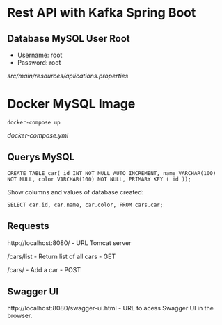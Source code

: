 # Rest API with Kafka Spring Boot

## Database MySQL User Root
- Username: root
- Password: root

*src/main/resources/aplications.properties*

# Docker MySQL Image

`docker-compose up`

*docker-compose.yml*

## Querys MySQL

`CREATE TABLE car(
    id INT NOT NULL AUTO_INCREMENT,
    name VARCHAR(100) NOT NULL,
    color VARCHAR(100) NOT NULL,
    PRIMARY KEY ( id ));`

Show columns and values of database created:

`SELECT car.id,
    car.name,
    car.color,
FROM cars.car;`

## Requests

http://localhost:8080/ - URL Tomcat server

/cars/list - Return list of all cars - GET 

/cars/ - Add a car - POST

## Swagger UI

http://localhost:8080/swagger-ui.html - URL to acess Swagger UI in the browser.

